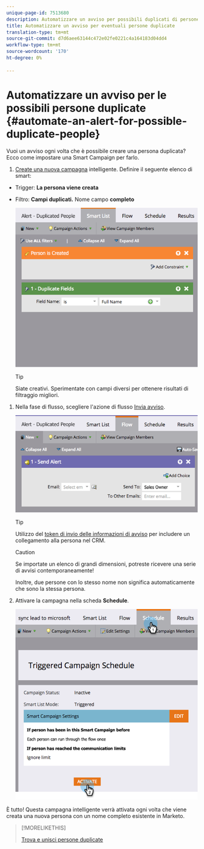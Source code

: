 ```yaml
---
unique-page-id: 7513680
description: Automatizzare un avviso per possibili duplicati di persone - Documenti Marketo - Documentazione prodotto
title: Automatizzare un avviso per eventuali persone duplicate
translation-type: tm+mt
source-git-commit: d7d6aee63144c472e02fe0221c4a164183d04dd4
workflow-type: tm+mt
source-wordcount: '170'
ht-degree: 0%

---
```



# Automatizzare un avviso per le possibili persone duplicate {#automate-an-alert-for-possible-duplicate-people}

Vuoi un avviso ogni volta che è possibile creare una persona duplicata? Ecco come impostare una Smart Campaign per farlo.

1. [Create una nuova campagna](/help/marketo/product-docs/core-marketo-concepts/smart-campaigns/creating-a-smart-campaign/create-a-new-smart-campaign.md) intelligente. Definire il seguente elenco di smart:

* Trigger: **La persona viene creata**
* Filtro: **Campi duplicati.** Nome campo  **completo**

   ![](assets/image2017-3-27-8-3a22-3a4.png)

   >[!TIP]
   >
   >Siate creativi. Sperimentate con campi diversi per ottenere risultati di filtraggio migliori.

1. Nella fase di flusso, scegliere l&#39;azione di flusso [Invia avviso](/help/marketo/product-docs/core-marketo-concepts/smart-campaigns/flow-actions/send-alert.md).

   ![](assets/image2017-3-27-8-3a24-3a8.png)

   >[!TIP]
   >
   >Utilizzo del [token di invio delle informazioni di avviso](/help/marketo/product-docs/email-marketing/general/using-tokens/use-the-send-alert-info-token.md) per includere un collegamento alla persona nel CRM.

   >[!CAUTION]
   >
   >Se importate un elenco di grandi dimensioni, potreste ricevere una serie di avvisi contemporaneamente!
   >
   >Inoltre, due persone con lo stesso nome non significa automaticamente che sono la stessa persona.

1. Attivare la campagna nella scheda **Schedule**.

   ![](assets/image2017-3-27-8-3a24-3a37.png)

È tutto! Questa campagna intelligente verrà attivata ogni volta che viene creata una nuova persona con un nome completo esistente in Marketo.

>[!MORELIKETHIS]
>
>[Trova e unisci persone duplicate](/help/marketo/product-docs/core-marketo-concepts/smart-lists-and-static-lists/managing-people-in-smart-lists/find-and-merge-duplicate-people.md)
